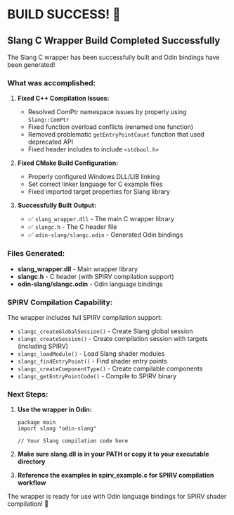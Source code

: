 # BUILD SUCCESS! 🎉

## Slang C Wrapper Build Completed Successfully

The Slang C wrapper has been successfully built and Odin bindings have been generated!

### What was accomplished:

1. **Fixed C++ Compilation Issues:**
   - Resolved ComPtr namespace issues by properly using `Slang::ComPtr`
   - Fixed function overload conflicts (renamed one function)
   - Removed problematic `getEntryPointCount` function that used deprecated API
   - Fixed header includes to include `<stdbool.h>`

2. **Fixed CMake Build Configuration:**
   - Properly configured Windows DLL/LIB linking
   - Set correct linker language for C example files
   - Fixed imported target properties for Slang library

3. **Successfully Built Output:**
   - ✅ `slang_wrapper.dll` - The main C wrapper library
   - ✅ `slangc.h` - The C header file
   - ✅ `odin-slang/slangc.odin` - Generated Odin bindings

### Files Generated:

- **slang_wrapper.dll** - Main wrapper library
- **slangc.h** - C header (with SPIRV compilation support)
- **odin-slang/slangc.odin** - Odin language bindings

### SPIRV Compilation Capability:

The wrapper includes full SPIRV compilation support:
- `slangc_createGlobalSession()` - Create Slang global session
- `slangc_createSession()` - Create compilation session with targets (including SPIRV)
- `slangc_loadModule()` - Load Slang shader modules
- `slangc_findEntryPoint()` - Find shader entry points
- `slangc_createComponentType()` - Create compilable components
- `slangc_getEntryPointCode()` - Compile to SPIRV binary

### Next Steps:

1. **Use the wrapper in Odin:**
   ```odin
   package main
   import slang "odin-slang"
   
   // Your Slang compilation code here
   ```

2. **Make sure slang.dll is in your PATH or copy it to your executable directory**

3. **Reference the examples in spirv_example.c for SPIRV compilation workflow**

The wrapper is ready for use with Odin language bindings for SPIRV shader compilation! 🚀
